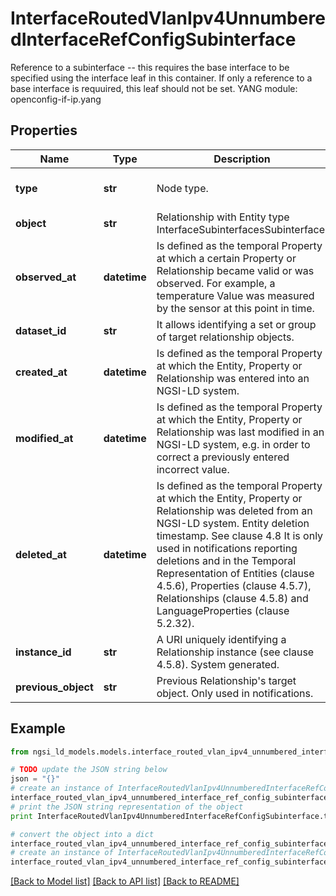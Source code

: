 # InterfaceRoutedVlanIpv4UnnumberedInterfaceRefConfigSubinterface

Reference to a subinterface -- this requires the base interface to be specified using the interface leaf in this container. If only a reference to a base interface is requuired, this leaf should not be set.  YANG module: openconfig-if-ip.yang 

## Properties

Name | Type | Description | Notes
------------ | ------------- | ------------- | -------------
**type** | **str** | Node type.  | [optional] [default to 'Relationship']
**object** | **str** | Relationship with Entity type InterfaceSubinterfacesSubinterface. | 
**observed_at** | **datetime** | Is defined as the temporal Property at which a certain Property or Relationship became valid or was observed. For example, a temperature Value was measured by the sensor at this point in time.  | [optional] 
**dataset_id** | **str** | It allows identifying a set or group of target relationship objects.  | [optional] 
**created_at** | **datetime** | Is defined as the temporal Property at which the Entity, Property or Relationship was entered into an NGSI-LD system.  | [optional] [readonly] 
**modified_at** | **datetime** | Is defined as the temporal Property at which the Entity, Property or Relationship was last modified in an NGSI-LD system, e.g. in order to correct a previously entered incorrect value.  | [optional] [readonly] 
**deleted_at** | **datetime** | Is defined as the temporal Property at which the Entity, Property or Relationship was deleted from an NGSI-LD system.  Entity deletion timestamp. See clause 4.8 It is only used in notifications reporting deletions and in the Temporal Representation of Entities (clause 4.5.6), Properties (clause 4.5.7), Relationships (clause 4.5.8) and LanguageProperties (clause 5.2.32).  | [optional] [readonly] 
**instance_id** | **str** | A URI uniquely identifying a Relationship instance (see clause 4.5.8). System generated.  | [optional] [readonly] 
**previous_object** | **str** | Previous Relationship&#39;s target object. Only used in notifications.  | [optional] [readonly] 

## Example

```python
from ngsi_ld_models.models.interface_routed_vlan_ipv4_unnumbered_interface_ref_config_subinterface import InterfaceRoutedVlanIpv4UnnumberedInterfaceRefConfigSubinterface

# TODO update the JSON string below
json = "{}"
# create an instance of InterfaceRoutedVlanIpv4UnnumberedInterfaceRefConfigSubinterface from a JSON string
interface_routed_vlan_ipv4_unnumbered_interface_ref_config_subinterface_instance = InterfaceRoutedVlanIpv4UnnumberedInterfaceRefConfigSubinterface.from_json(json)
# print the JSON string representation of the object
print InterfaceRoutedVlanIpv4UnnumberedInterfaceRefConfigSubinterface.to_json()

# convert the object into a dict
interface_routed_vlan_ipv4_unnumbered_interface_ref_config_subinterface_dict = interface_routed_vlan_ipv4_unnumbered_interface_ref_config_subinterface_instance.to_dict()
# create an instance of InterfaceRoutedVlanIpv4UnnumberedInterfaceRefConfigSubinterface from a dict
interface_routed_vlan_ipv4_unnumbered_interface_ref_config_subinterface_form_dict = interface_routed_vlan_ipv4_unnumbered_interface_ref_config_subinterface.from_dict(interface_routed_vlan_ipv4_unnumbered_interface_ref_config_subinterface_dict)
```
[[Back to Model list]](../README.md#documentation-for-models) [[Back to API list]](../README.md#documentation-for-api-endpoints) [[Back to README]](../README.md)


